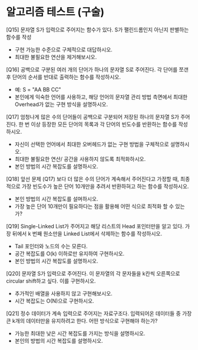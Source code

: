 # 알고리즘 테스트 (구술)

[Q15] 문자열 S가 입력으로 주어지는 함수가 있다. S가 팰린드롬인지 아닌지 판별하는 함수를 작성

- 구현 가능한 수준으로 구체적으로 대답하시오.
- 최대한 불필요한 연산을 제거해보시오.



[Q16] 공백으로 구분된 여러 개의 단어가 하나의 문자열 S로 주어진다. 각 단어를 쪼갠 후 단어의 순서를 반대로 출력하는 함수를 작성하시오.

- 예: S = "AA BB CC"
- 본인에게 익숙한 언어를 사용하고, 해당 언어의 문자열 관리 방법 측면에서 최대한 Overhead가 없는 구현 방식을 설명하시오.



[Q17] 엄청나게 많은 수의 단어들이 공백으로 구분되어 저장된 하나의 문자열 S가 주어진다. 한 번 이상 등장한 모든 단어의 목록과 각 단어의 빈도수를 반환하는 함수를 작성하시오.

- 자신이 선택한 언어에서 최대한 오버헤드가 없는 구현 방법을 구체적으로 설명하시오.
- 최대한 불필요한 연산/ 공간을 사용하지 않도록 최적화하시오.
- 본인 방법의 시간 복잡도를 설명하시오.



[Q18] 앞선 문제 (Q17) 보다 더 많은 수의 단어가 계속해서 주어진다고 가정할 때, 최종적으로 가장 빈도수가 높은 단어 10개만을 추려서 반환하혀고 하는 함수를 작성하시오.

- 본인 방법의 시간 복잡도를 설며하시오.
- 가장 높은 단어 10개만이 필요하다는 점을 활용해 어떤 식으로 최적화 할 수 있는가?



[Q19] Single-Linked List가 주어지고 해당 리스트의 Head 포인터만을 알고 있다. 가장 뒤에서 k 번째 원소만을 Linked List에서 삭제하는 함수를 작성하시오.

- Tail 포인터와 노드의 수는 모른다.
- 공간 복잡도를 O(k) 이하로만 유지하여 구현하시오.
- 본인 방법의 시간 복잡도를 설명하시오.



[Q20] 문자열 S가 입력으로 주어진다. 이 문자열의 각 문자들을 k칸씩 오른쪽으로 circular shift하고 싶다. 이를 구현하시오.

- 추가적인 배열을 사용하지 않고 구현해보시오.
- 시간 복잡도는 O(N)으로 구현하시오.



[Q21] 정수 데이터가 계속 입력으로 주어지는 자료구조다. 입력되어온 데이터들 중 가장 큰 k개의 데이터만을 유지하려고 한다. 어떤 방식으로 구현해야 하는가?

- 가능한 최대한 낮은 시간 복잡도를 가지는 방식을 설명하시오.
- 본인의 방법의 시간 복잡도를 설명하시오.